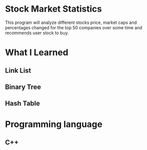 <html lang="en">
<head>
    <meta charset="UTF-8">
    <meta name="viewport" content="width=device-width, initial-scale=1.0">
    <meta http-equiv="X-UA-Compatible" content="ie=edge">
</head>
<body>

<h1>Stock Market Statistics</h1>

This program will analyze different stocks price, market caps and percentages changed for the top 50 companies over some time and recommends user stock to buy.

<h1>What I Learned</h1>
<h2>Link List</h2>
<h2>Binary Tree</h2>
<h2>Hash Table</h2>
<h1>Programming language</h1>
<h2>C++</h2>

</body>
</html>
